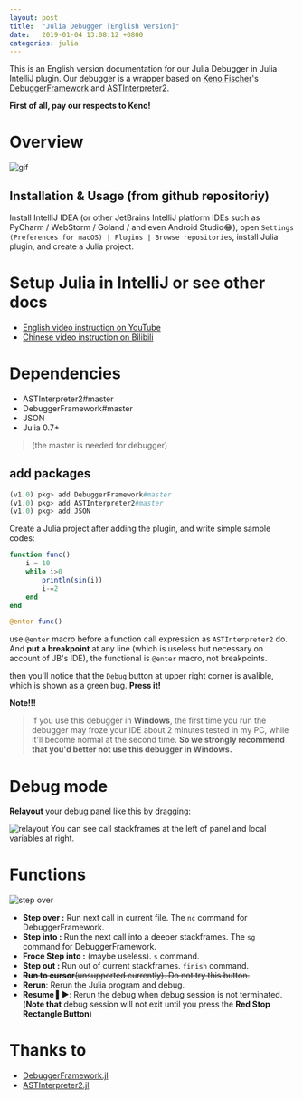 ```yaml
---
layout: post
title:  "Julia Debugger [English Version]"
date:   2019-01-04 13:08:12 +0800
categories: julia
---
```

This is an English version documentation for our Julia Debugger in Julia IntelliJ plugin.
Our debugger is a wrapper based on [Keno Fischer](https://github.com/Keno)'s [DebuggerFramework](https://github.com/Keno/DebuggerFramework.jl) and [ASTInterpreter2](https://github.com/Keno/ASTInterpreter2.jl). 

**First of all, pay our respects to Keno!**

# Overview
![gif](https://user-images.githubusercontent.com/20026798/50418049-670a7080-0864-11e9-96cf-d0ebc5b26431.gif)

## Installation & Usage (from github repositoriy)

Install IntelliJ IDEA (or other JetBrains IntelliJ platform IDEs such as PyCharm / WebStorm / Goland / and even Android Studio:joy:),
open `Settings (Preferences for macOS) | Plugins | Browse repositories`,
install Julia plugin, and create a Julia project.

# Setup Julia in IntelliJ or see other docs

+ [English video instruction on YouTube](https://www.youtube.com/watch?v=gjRhvPBiasU)
+ [Chinese video instruction on Bilibili](https://www.bilibili.com/video/av20155813)

# Dependencies
- ASTInterpreter2#master
- DebuggerFramework#master
- JSON
- Julia 0.7+
> (the master is needed for debugger)

## add packages
```julia
(v1.0) pkg> add DebuggerFramework#master
(v1.0) pkg> add ASTInterpreter2#master
(v1.0) pkg> add JSON
```

Create a Julia project after adding the plugin,
and write simple sample codes:
```julia
function func()
    i = 10
    while i>0
        println(sin(i))
        i-=2
    end
end

@enter func()
```

use `@enter` macro before a function call expression as `ASTInterpreter2` do. 
And **put a breakpoint** at any line (which is useless but necessary on account of JB's IDE), the functional is `@enter` macro, not breakpoints.

then you'll notice that the `Debug` button at upper right corner is avalible, which is shown as a green bug. **Press it!**

**Note!!!** 
> If you use this debugger in **Windows**, the first time you run the debugger may froze your IDE about 2 minutes tested in my PC, while it'll become normal at the second time. **So we strongly recommend that you'd better not use this debugger in Windows.**

# Debug mode
**Relayout** your debug panel like this by dragging:

![relayout](https://user-images.githubusercontent.com/20026798/50675140-172b6680-1027-11e9-93cb-a25370a37667.jpg)
You can see call stackframes at the left of panel and local variables at right.
# Functions
![step over](https://user-images.githubusercontent.com/20026798/50675203-77baa380-1027-11e9-8e14-e712ae9556b6.jpg)
- **Step over :** Run next call in current file. The `nc` command for DebuggerFramework.
- **Step into :** Run the next call into a deeper stackframes. The `sg` command for DebuggerFramework.
- **Froce Step into :** (maybe useless). `s` command.
- **Step out :** Run out of current stackframes. `finish` command.
- <del>**Run to cursor**(unsupported currently). Do not try this button.</del>
- **Rerun**: Rerun the Julia program and debug.
- **Resume ▌▶**: Rerun the debug when debug session is not terminated. (**Note that** debug session will not exit until you press the **Red Stop Rectangle Button**)

# Thanks to
- [DebuggerFramework.jl](https://github.com/Keno/DebuggerFramework.jl)
- [ASTInterpreter2.jl](https://github.com/Keno/ASTInterpreter2.jl)


